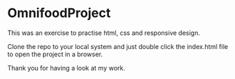 # OmnifoodProject

This was an exercise to practise html, css and responsive design.

Clone the repo to your local system and just double click the index.html file to open the project in a browser.

Thank you for having a look at my work.
